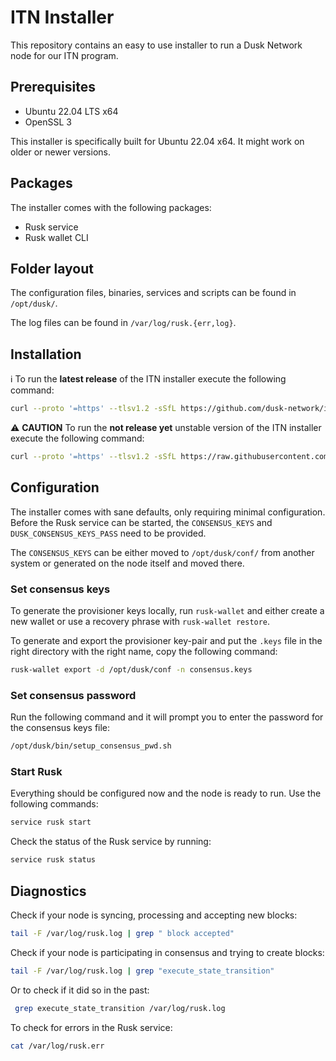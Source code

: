 # ITN Installer

This repository contains an easy to use installer to run a Dusk Network node for our ITN program.

## Prerequisites

- Ubuntu 22.04 LTS x64
- OpenSSL 3

This installer is specifically built for Ubuntu 22.04 x64. It might work on older or newer versions.

## Packages

The installer comes with the following packages:
- Rusk service
- Rusk wallet CLI

## Folder layout 

The configuration files, binaries, services and scripts can be found in `/opt/dusk/`. 

The log files can be found in `/var/log/rusk.{err,log}`.

## Installation

:information_source: To run the **latest release** of the ITN installer execute the following command:
```sh
curl --proto '=https' --tlsv1.2 -sSfL https://github.com/dusk-network/itn-installer/releases/download/v0.1.2/itn-installer.sh | sudo sh
```

:warning: **CAUTION** To run the **not release yet** unstable version of the ITN installer execute the following command:
```sh
curl --proto '=https' --tlsv1.2 -sSfL https://raw.githubusercontent.com/dusk-network/itn-installer/main/itn-installer.sh | sudo sh
```

## Configuration

The installer comes with sane defaults, only requiring minimal configuration. Before the Rusk service can be started, the `CONSENSUS_KEYS` and `DUSK_CONSENSUS_KEYS_PASS` need to be provided. 

The `CONSENSUS_KEYS` can be either moved to `/opt/dusk/conf/` from another system or generated on the node itself and moved there. 

### Set consensus keys

To generate the provisioner keys locally, run `rusk-wallet` and either create a new wallet or use a recovery phrase with `rusk-wallet restore`. 

To generate and export the provisioner key-pair and put the `.keys` file in the right directory with the right name, copy the following command:
```sh
rusk-wallet export -d /opt/dusk/conf -n consensus.keys
```

### Set consensus password

Run the following command and it will prompt you to enter the password for the consensus keys file:
```sh
/opt/dusk/bin/setup_consensus_pwd.sh
```

### Start Rusk

Everything should be configured now and the node is ready to run. Use the following commands:
```sh
service rusk start
```

Check the status of the Rusk service by running:
```sh
service rusk status
```

## Diagnostics

Check if your node is syncing, processing and accepting new blocks:
```sh
tail -F /var/log/rusk.log | grep " block accepted"
```

Check if your node is participating in consensus and trying to create blocks:
```sh
tail -F /var/log/rusk.log | grep "execute_state_transition"
```

Or to check if it did so in the past:
```sh
 grep execute_state_transition /var/log/rusk.log
```

To check for errors in the Rusk service:
```sh
cat /var/log/rusk.err
```
